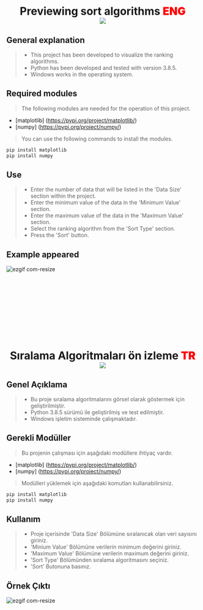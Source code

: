 <h1 align='center'>
    Previewing sort algorithms
    <span style='color:Red; font-weight:1000;'>ENG </span> 
    <br>
    <span> <img src='https://img.shields.io/github/license/mehmtsari/SortAI'/></span>
</h1>

<h2> General explanation </h2>

> - This project has been developed to visualize the ranking algorithms.
> - Python has been developed and tested with version 3.8.5.
> - Windows works in the operating system.

<h2 > Required modules </h2>

> The following modules are needed for the operation of this project.

- [matplotlib] (https://pypi.org/project/matplotlib/)
- [numpy] (https://pypi.org/project/numpy/)

> You can use the following commands to install the modules.

```bash
pip install matplotlib
pip install numpy
```

<h2> Use </h2>

> - Enter the number of data that will be listed in the 'Data Size' section within the project.
> - Enter the minimum value of the data in the 'Minimum Value' section.
> - Enter the maximum value of the data in the 'Maximum Value' section.
> - Select the ranking algorithm from the 'Sort Type' section.
> - Press the 'Sort' button.

<h2>Example appeared </h2>

![ezgif com-resize](https://github.com/mehmtsari/SortAI/assets/120599161/9d692217-fbb4-4a37-ac2a-5af318e18d78)



<div style='margin-bottom:200px'> </div>
<h1 align='center'>
    Sıralama Algoritmaları ön izleme
    <span style='color:Red; font-weight:1000;'>TR </span> 
    <br>
    <span> <img src='https://img.shields.io/github/license/mehmtsari/SortAI'/></span>
</h1>

<h2> Genel Açıklama </h2>

> - Bu proje sıralama algoritmalarını görsel olarak göstermek için geliştirilmiştir.
> - Python 3.8.5 sürümü ile geliştirilmiş ve test edilmiştir.
> - Windows işletim sisteminde çalışmaktadır.

<h2 > Gerekli Modüller </h2>

> Bu projenin çalışması için aşağıdaki modüllere ihtiyaç vardır.

- [matplotlib] (https://pypi.org/project/matplotlib/)
- [numpy] (https://pypi.org/project/numpy/)

> Modülleri yüklemek için aşağıdaki komutları kullanabilirsiniz.

```bash
pip install matplotlib
pip install numpy
```

<h2> Kullanım </h2>

> - Proje içerisinde 'Data Size' Bölümüne sıralanıcak olan veri sayısını giriniz.
> - 'Minium Value' Bölümüne verilerin minimum değerini giriniz.
> - 'Maximum Value' Bölümüne verilerin maximum değerini giriniz.
> - 'Sort Type' Bölümünden sıralama algoritmasını seçiniz.
> - 'Sort' Butonuna basınız.

<h2> Örnek Çıktı </h2>

![ezgif com-resize](https://github.com/mehmtsari/SortAI/assets/120599161/9d692217-fbb4-4a37-ac2a-5af318e18d78)
